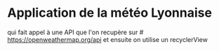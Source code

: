 # Application de la météo Lyonnaise
 qui fait appel à une API que l'on recupère sur # https://openweathermap.org/api 
 et ensuite on utilise un recyclerView

